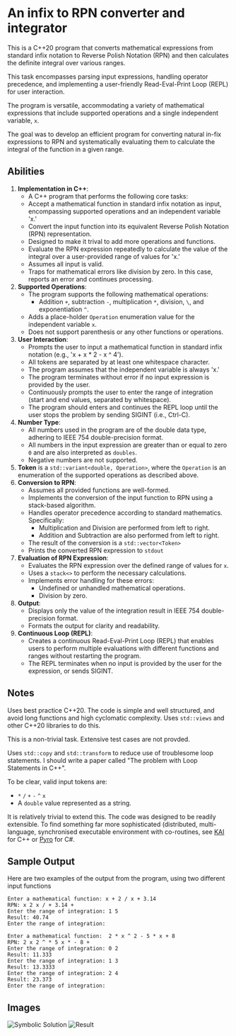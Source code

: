 # An infix to RPN converter and integrator

This is a C++20 program that converts mathematical expressions from standard infix notation to Reverse Polish Notation (RPN) and then calculates the definite integral over various ranges. 

This task encompasses parsing input expressions, handling operator precedence, and implementing a user-friendly Read-Eval-Print Loop (REPL) for user interaction.

The program is versatile, accommodating a variety of mathematical expressions that include supported operations and a single independent variable, `x`. 

The goal was to develop an efficient program for converting natural in-fix expressions to RPN and systematically evaluating them to calculate the integral of the function in a given range.

## Abilities

1. **Implementation in C++**:
    - A C++ program that performs the following core tasks:
    - Accept a mathematical function in standard infix notation as input, encompassing supported operations and an independent variable 'x.'
    - Convert the input function into its equivalent Reverse Polish Notation (RPN) representation.
    - Designed to make it trival to add more operations and functions.
    - Evaluate the RPN expression repeatedly to calculate the value of the integral over a user-provided range of values for 'x.'
    - Assumes all input is valid.
    - Traps for mathematical errors like division by zero. In this case, reports an error and continues processing.
1. **Supported Operations**:
    - The program supports the following mathematical operations:
		* Addition `+`, subtraction `-`, multiplication `*`, division, `\`, and exponentiation `^`.
	 * Adds a place-holder `Operation` enumeration value for the independent variable `x`.	
	* Does not support parenthesis or any other functions or operations.
2. **User Interaction**:
    - Prompts the user to input a mathematical function in standard infix notation (e.g., 'x + x \* 2 - x ^ 4').
	* All tokens are separated by at least one whitespace character.
    - The program assumes that the independent variable is always 'x.'
	* The program terminates without error if no input expression is provided by the user.
    - Continuously prompts the user to enter the range of integration (start and end values, separated by whitespace).
    - The program should enters and continues the REPL loop until the user stops the problem by sending SIGINT (i.e., Ctrl-C).
3. **Number Type**:
    - All numbers used in the program are of the double data type, adhering to IEEE 754 double-precision format.
    - All numbers in the input expression are greater than or equal to zero `0` and are also interpreted as `doubles`.
    - Negative numbers are not supported.
4. **Token**  is a `std::variant<double, Operation>`, where the `Operation` is an enumeration of the supported operations as described above. 
5. **Conversion to RPN**:
	* Assumes all provided functions are well-formed.
    - Implements the conversion of the input function to RPN using a stack-based algorithm.
    - Handles operator precedence according to standard mathematics. Specifically:
	    - Multiplication and Division are performed from left to right.
	    - Addition and Subtraction are also performed from left to right.
	* The result of the conversion is a `std::vector<Token>`
	* Prints the converted RPN expression to `stdout`
6. **Evaluation of RPN Expression**:
    - Evaluates the RPN expression over the defined range of values for `x`.
    - Uses a `stack<>` to perform the necessary calculations.
    - Implements error handling for these errors:
	    - Undefined or unhandled mathematical operations.
	    - Division by zero.
7. **Output**:
    - Displays only the value of the integration result in IEEE 754 double-precision format.
    - Formats the output for clarity and readability.
8. **Continuous Loop (REPL)**:
    - Creates a continuous Read-Eval-Print Loop (REPL) that enables users to perform multiple evaluations with different functions and ranges without restarting the program.
	* The REPL terminates when no input is provided by the user for the expression, or sends SIGINT.

## Notes

Uses best practice C++20. The code is simple and well structured, and avoid long functions and high cyclomatic complexity. Uses `std::views` and other C++20 libraries to do this.

This is a non-trivial task. Extensive test cases are not provded.

Uses `std::copy` and `std::transform` to reduce use of troublesome loop statements. I should write a paper called "The problem with Loop Statements in C++".

To be clear, valid input tokens are:
* `*` `/` `+` `-` `^` `x`
* A `double` value represented as a string.

It is relatively trivial to extend this. The code was designed to be readily extensible. To find something far more sophisticated (distributed, multi-language, synchronised executable environment with co-routines, see [KAI](https://github.com/cschladetsch/KAI) for C++ or [Pyro](https://github.com/cschladetsch/Pyro) for C#.

## Sample Output

Here are two examples of the output from the program, using two different input functions

```
Enter a mathematical function: x + 2 / x + 3.14
RPN: x 2 x / + 3.14 +
Enter the range of integration: 1 5
Result: 40.74
Enter the range of integration:
```

```
Enter a mathematical function:  2 * x ^ 2 - 5 * x + 8
RPN: 2 x 2 ^ * 5 x * - 8 +
Enter the range of integration: 0 2
Result: 11.333
Enter the range of integration: 1 3 
Result: 13.3333
Enter the range of integration: 2 4 
Result: 23.373
Enter the range of integration:
```

## Images

![Symbolic Solution](Resources/rpn.png "Derication")
![Result](Resources/Result.png "Results")

